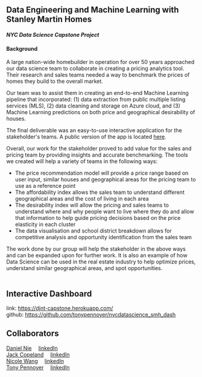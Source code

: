 ## Data Engineering and Machine Learning with Stanley Martin Homes 
#### *NYC Data Science Capstone Project*
#### Background
A large nation-wide homebuilder in operation for over 50 years approached our data science team to collaborate in creating a pricing analytics tool. Their research and sales teams needed a way to benchmark the prices of homes they build to the overall market.

Our team was to assist them in creating an end-to-end Machine Learning pipeline that incorporated: (1) data extraction from public multiple listing services (MLS), (2) data cleaning and storage on Azure cloud, and (3) Machine Learning predictions on both price and geographical desirability of houses. 

The final deliverable was an easy-to-use interactive application for the stakeholder's teams. A public version of the app is located [here](https://djnt-capstone.herokuapp.com/).

Overall, our work for the stakeholder proved to add value for the sales and pricing team by providing insights and accurate benchmarking. The tools we created will help a variety of teams in the following ways: 
* The price recommendation model will provide a price range based on user input, similar houses and geographical areas for the pricing team to use as a reference point
* The affordability index allows the sales team to understand different geographical areas and the cost of living in each area 
* The desirability index will allow the pricing and sales teams to understand where and why people want to live where they do and allow that information to help guide pricing decisions based on the price elasticity in each cluster 
* The data visualisation and school district breakdown allows for competitive analysis and opportunity identification from the sales team

The work done by our group will help the stakeholder in the above ways and can be expanded upon for further work. It is also an example of how Data Science can be used in the real estate industry to help optimize prices, understand similar geographical areas, and spot opportunities. 
<br>
<br>

## Interactive Dashboard
link: https://djnt-capstone.herokuapp.com/<br>
github: https://github.com/tonypennoyer/nycdatascience_smh_dash<br>

## Collaborators
[Daniel Nie](https://github.com/dnie44)&emsp; [linkedIn](https://www.linkedin.com/in/danielnie/)<br>
[Jack Copeland](https://github.com/jackcopeland11)&emsp; [linkedIn](https://www.linkedin.com/in/jack-copeland-84417b124/)<br>
[Nicole Wang](https://github.com/nickelworks)&emsp; [linkedIn](https://www.linkedin.com/in/nickelworks/)<br>
[Tony Pennoyer](https://github.com/tonypennoyer)&emsp; [linkedIn](https://www.linkedin.com/in/tony-pennoyer/)<br>
